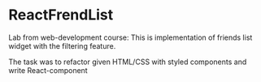 # ReactFrendList

Lab from web-development course: 
This is implementation of friends list widget with the filtering feature.

The task was to refactor given HTML/CSS with styled components and write React-component

